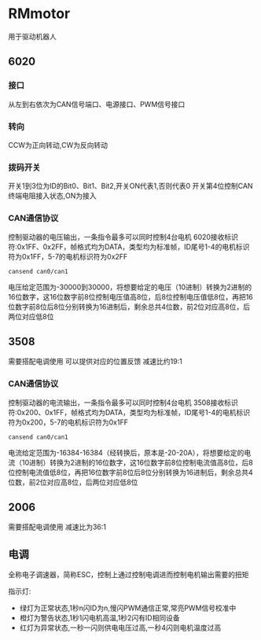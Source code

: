 # RMmotor
用于驱动机器人
## 6020
### 接口 
从左到右依次为CAN信号端口、电源接口、PWM信号接口
### 转向 
CCW为正向转动,CW为反向转动
### 拨码开关
开关1到3位为ID的Bit0、Bit1、Bit2,开关ON代表1,否则代表0
开关第4位控制CAN终端电阻接入状态,ON为接入
### CAN通信协议
控制驱动器的电压输出，一条指令最多可以同时控制4台电机
6020接收标识符:0x1FF、0x2FF，帧格式均为DATA，类型均为标准帧，ID尾号1-4的电机标识符为0x1FF，5-7的电机标识符为0x2FF
```shell
cansend can0/can1 
```
电压给定范围为-30000到30000，将想要给定的电压（10进制）转换为2进制的16位数字，这16位数字前8位控制电压值高8位，后8位控制电压值低8位，再把16位数字前8位后8位分别转换为16进制后，剩余总共4位数，前2位对应高8位，后两位对应低8位
## 3508
需要搭配电调使用
可以提供对应的位置反馈
减速比约19:1
### CAN通信协议
控制驱动器的电流输出，一条指令最多可以同时控制4台电机
3508接收标识符:0x200、0x1FF，帧格式均为DATA，类型均为标准帧，ID尾号1-4的电机标识符为0x200，5-7的电机标识符为0x1FF
```shell
cansend can0/can1 
```
电流给定范围为-16384-16384（经转换后，原本是-20-20A），将想要给定的电流（10进制）转换为2进制的16位数字，这16位数字前8位控制电流值高8位，后8位控制电流值低8位，再把16位数字前8位后8位分别转换为16进制后，剩余总共4位数，前2位对应高8位，后两位对应低8位
## 2006
需要搭配电调使用
减速比为36:1
## 电调
全称电子调速器，简称ESC，控制上通过控制电调进而控制电机输出需要的扭矩

指示灯:
* 绿灯为正常状态,1秒n闪ID为n,慢闪PWM通信正常,常亮PWM信号校准中
* 橙灯为警告状态,1秒1闪电机高温,1秒2闪有ID相同设备
* 红灯为异常状态,一秒一闪则供电电压过高,一秒4闪则电机温度过高
